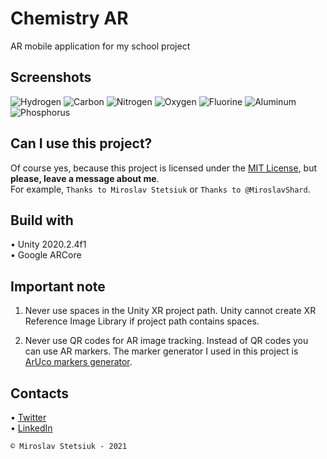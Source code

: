 # Chemistry AR
AR mobile application for my school project


## Screenshots
![Hydrogen](https://github.com/MiroslavShard/chemistry-ar/blob/main/ChemistryAR/Media/Photos/1.JPG)
![Carbon](https://github.com/MiroslavShard/chemistry-ar/blob/main/ChemistryAR/Media/Photos/6.JPG)
![Nitrogen](https://github.com/MiroslavShard/chemistry-ar/blob/main/ChemistryAR/Media/Photos/7.JPG)
![Oxygen](https://github.com/MiroslavShard/chemistry-ar/blob/main/ChemistryAR/Media/Photos/8.JPG)
![Fluorine](https://github.com/MiroslavShard/chemistry-ar/blob/main/ChemistryAR/Media/Photos/9.JPG)
![Aluminum](https://github.com/MiroslavShard/chemistry-ar/blob/main/ChemistryAR/Media/Photos/13.JPG)
![Phosphorus](https://github.com/MiroslavShard/chemistry-ar/blob/main/ChemistryAR/Media/Photos/15.JPG)


## Can I use this project?
Of course yes, because this project is licensed under the [MIT License](https://github.com/MiroslavShard/chemistry-ar/blob/main/LICENSE), but <b>please, leave a message about me</b>.<br>
For example, `Thanks to Miroslav Stetsiuk` or `Thanks to @MiroslavShard`.


## Build with
• Unity 2020.2.4f1<br>
• Google ARCore


## Important note
1. Never use spaces in the Unity XR project path. Unity cannot create XR Reference Image Library if project path contains spaces.

2. Never use QR codes for AR image tracking. Instead of QR codes you can use AR markers. The marker generator I used in this project is [ArUco markers generator](https://chev.me/arucogen/).


## Contacts
• [Twitter](https://twitter.com/miroslavshard)<br>
• [LinkedIn](https://www.linkedin.com/in/miroslavshard)


`© Miroslav Stetsiuk - 2021`
